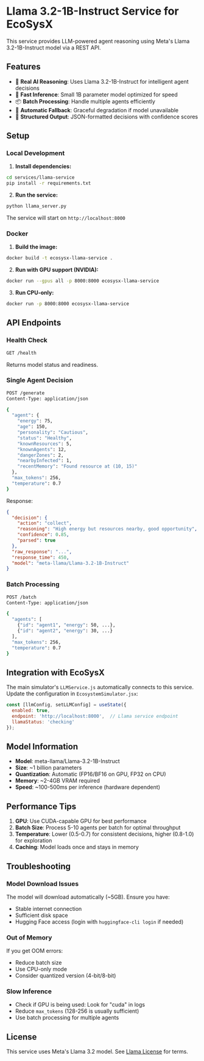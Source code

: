 # Llama 3.2-1B-Instruct Service for EcoSysX

This service provides LLM-powered agent reasoning using Meta's Llama 3.2-1B-Instruct model via a REST API.

## Features

- 🤖 **Real AI Reasoning**: Uses Llama 3.2-1B-Instruct for intelligent agent decisions
- 🚀 **Fast Inference**: Small 1B parameter model optimized for speed
- 📦 **Batch Processing**: Handle multiple agents efficiently
- 🔄 **Automatic Fallback**: Graceful degradation if model unavailable
- 🎯 **Structured Output**: JSON-formatted decisions with confidence scores

## Setup

### Local Development

1. **Install dependencies:**
```bash
cd services/llama-service
pip install -r requirements.txt
```

2. **Run the service:**
```bash
python llama_server.py
```

The service will start on `http://localhost:8000`

### Docker

1. **Build the image:**
```bash
docker build -t ecosysx-llama-service .
```

2. **Run with GPU support (NVIDIA):**
```bash
docker run --gpus all -p 8000:8000 ecosysx-llama-service
```

3. **Run CPU-only:**
```bash
docker run -p 8000:8000 ecosysx-llama-service
```

## API Endpoints

### Health Check
```bash
GET /health
```

Returns model status and readiness.

### Single Agent Decision
```bash
POST /generate
Content-Type: application/json

{
  "agent": {
    "energy": 75,
    "age": 150,
    "personality": "Cautious",
    "status": "Healthy",
    "knownResources": 5,
    "knownAgents": 12,
    "dangerZones": 2,
    "nearbyInfected": 1,
    "recentMemory": "Found resource at (10, 15)"
  },
  "max_tokens": 256,
  "temperature": 0.7
}
```

Response:
```json
{
  "decision": {
    "action": "collect",
    "reasoning": "High energy but resources nearby, good opportunity",
    "confidence": 0.85,
    "parsed": true
  },
  "raw_response": "...",
  "response_time": 450,
  "model": "meta-llama/Llama-3.2-1B-Instruct"
}
```

### Batch Processing
```bash
POST /batch
Content-Type: application/json

{
  "agents": [
    {"id": "agent1", "energy": 50, ...},
    {"id": "agent2", "energy": 30, ...}
  ],
  "max_tokens": 256,
  "temperature": 0.7
}
```

## Integration with EcoSysX

The main simulator's `LLMService.js` automatically connects to this service. Update the configuration in `EcosystemSimulator.jsx`:

```javascript
const [llmConfig, setLLMConfig] = useState({
  enabled: true,
  endpoint: 'http://localhost:8000',  // Llama service endpoint
  llamaStatus: 'checking'
});
```

## Model Information

- **Model**: meta-llama/Llama-3.2-1B-Instruct
- **Size**: ~1 billion parameters
- **Quantization**: Automatic (FP16/BF16 on GPU, FP32 on CPU)
- **Memory**: ~2-4GB VRAM required
- **Speed**: ~100-500ms per inference (hardware dependent)

## Performance Tips

1. **GPU**: Use CUDA-capable GPU for best performance
2. **Batch Size**: Process 5-10 agents per batch for optimal throughput
3. **Temperature**: Lower (0.5-0.7) for consistent decisions, higher (0.8-1.0) for exploration
4. **Caching**: Model loads once and stays in memory

## Troubleshooting

### Model Download Issues
The model will download automatically (~5GB). Ensure you have:
- Stable internet connection
- Sufficient disk space
- Hugging Face access (login with `huggingface-cli login` if needed)

### Out of Memory
If you get OOM errors:
- Reduce batch size
- Use CPU-only mode
- Consider quantized version (4-bit/8-bit)

### Slow Inference
- Check if GPU is being used: Look for "cuda" in logs
- Reduce `max_tokens` (128-256 is usually sufficient)
- Use batch processing for multiple agents

## License

This service uses Meta's Llama 3.2 model. See [Llama License](https://github.com/meta-llama/llama-models/blob/main/models/llama3_2/LICENSE) for terms.
